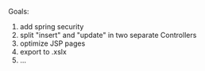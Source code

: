Goals:

1. add spring security
2. split "insert" and "update" in two separate Controllers
3. optimize JSP pages
4. export to .xslx
5. ...
